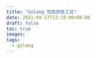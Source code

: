 ```yaml
---
title: "Golang 性能排查工具"
date: 2021-09-17T13:18:00+08:00
draft: false
toc: true
images:
tags: 
  - golang
---
```


